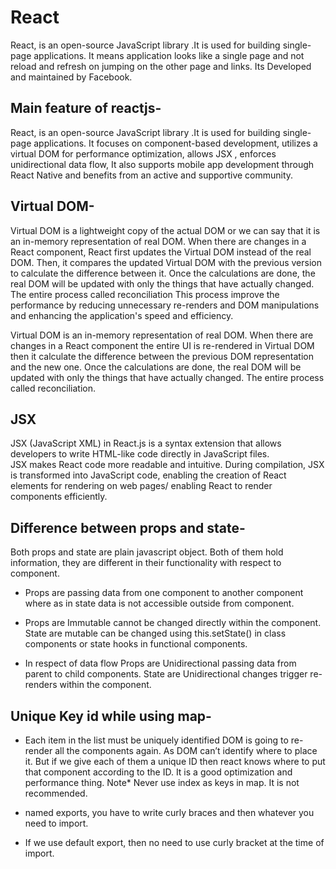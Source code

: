 React
========
React, is an open-source JavaScript library .It is used for building single-page applications. It means application looks like a single page and not reload and refresh on jumping on the other page and links.  Its Developed and maintained by Facebook. 

Main feature of reactjs- 
-------------------------
React, is an open-source JavaScript library .It is used for building single-page applications. It focuses on component-based development, utilizes a virtual DOM for performance optimization, allows JSX , enforces unidirectional data flow, It also supports mobile app development through React Native and benefits from an active and supportive community. 
 
Virtual DOM- 
--------------
Virtual DOM is a lightweight copy of the actual DOM or we can say that it is an in-memory representation of real DOM. When there are changes in a React component, React first updates the Virtual DOM instead of the real DOM. Then, it compares the updated Virtual DOM with the previous version to calculate the difference between it. Once the calculations are done, the real DOM will be updated with only the things that have actually changed. The entire process called reconciliation This process improve the performance by reducing unnecessary re-renders and DOM manipulations and enhancing the application's speed and efficiency. 
 
Virtual DOM is an in-memory representation of real DOM. When there are changes in a React component the entire UI is re-rendered in Virtual DOM then it calculate the difference between the previous DOM representation and the new one. Once the calculations are done, the real DOM will be updated with only the things that have actually changed. The entire process called reconciliation.  

JSX
-----
JSX (JavaScript XML) in React.js is a syntax extension that allows developers to write HTML-like code directly in JavaScript files.  
JSX makes React code more readable and intuitive. 
During compilation, JSX is transformed into JavaScript code, enabling the creation of React elements for rendering on web pages/ enabling React to render components efficiently.

Difference between props and state- 
---------------------------------------
Both props and state are plain javascript object. Both of them hold information, they are different  in their functionality with respect to component. 

* Props are passing data from one component to another component where as in state data is not      accessible outside from component. 

* Props are Immutable cannot be changed directly within the component. State are  mutable can be changed using this.setState() in class components or state hooks in functional components. 

* In respect of data flow Props are Unidirectional passing data from parent to child components. State are Unidirectional changes trigger re-renders within the component. 

Unique Key id while using map-
--------------------------------

*   Each item in the list must be uniquely identified
    DOM is going to re-render all the components again. As DOM can’t identify where to place it. But if we give each of them a unique ID then react knows where to put that component according to the ID. It is a good optimization and performance thing. Note* Never use index as keys in map. It is not recommended.

*   named exports, you have to write curly braces and then whatever you need to import.
*   If we use default export, then no need to use curly bracket at the time of import.


